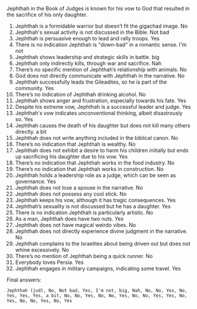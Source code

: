 Jephthah in the Book of Judges is known for his vow to God that resulted in the sacrifice of his only daughter.

1. Jephthah is a formidable warrior but doesn’t fit the gigachad image. No
2. Jephthah's sexual activity is not discussed in the Bible. Not bad
3. Jephthah is persuasive enough to lead and rally troops. Yes
4. There is no indication Jephthah is "down-bad" in a romantic sense. I'm not
5. Jephthah shows leadership and strategic skills in battle. big
6. Jephthah only indirectly kills, through war and sacrifice. Nah
7. There’s no specific mention of Jephthah’s relationship with animals. No
8. God does not directly communicate with Jephthah in the narrative. No
9. Jephthah successfully leads the Gileadites, so he is part of the community. Yes
10. There’s no indication of Jephthah drinking alcohol. No
11. Jephthah shows anger and frustration, especially towards his fate. Yes
12. Despite his extreme vow, Jephthah is a successful leader and judge. Yes
13. Jephthah's vow indicates unconventional thinking, albeit disastrously so. Yes
14. Jephthah causes the death of his daughter but does not kill many others directly. a bit
15. Jephthah does not write anything included in the biblical canon. No
16. There’s no indication that Jephthah is wealthy. No
17. Jephthah does not exhibit a desire to harm his children initially but ends up sacrificing his daughter due to his vow. Yes
18. There’s no indication that Jephthah works in the food industry. No
19. There’s no indication that Jephthah works in construction. No
20. Jephthah holds a leadership role as a judge, which can be seen as governance. Yes
21. Jephthah does not lose a spouse in the narrative. No
22. Jephthah does not possess any cool stick. No
23. Jephthah keeps his vow, although it has tragic consequences. Yes
24. Jephthah’s sexuality is not discussed but he has a daughter. Yes
25. There is no indication Jephthah is particularly artistic. No
26. As a man, Jephthah does have two nuts. Yes
27. Jephthah does not have magical weirdo vibes. No
28. Jephthah does not directly experience divine judgment in the narrative. No
29. Jephthah complains to the Israelites about being driven out but does not whine excessively. No
30. There’s no mention of Jephthah being a quick runner. No
31. Everybody loves Persia. Yes
32. Jephthah engages in military campaigns, indicating some travel. Yes

Final answers:

```Jephthah (jud), No, Not bad, Yes, I'm not, big, Nah, No, No, Yes, No, Yes, Yes, Yes, a bit, No, No, Yes, No, No, Yes, No, No, Yes, Yes, No, Yes, No, No, Yes, No, Yes```